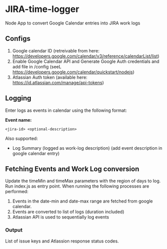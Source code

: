 # JIRA-time-logger
Node App to convert Google Calendar entries into JIRA work logs

## Configs
1. Google calendar ID (retreivable from here: https://developers.google.com/calendar/v3/reference/calendarList/list)
2. Enable Google Calendar API and Generate Google Auth credentials and add file in /config (seeL https://developers.google.com/calendar/quickstart/nodejs)
3. Atlassian Auth token (available here: https://id.atlassian.com/manage/api-tokens)


## Logging
Enter logs as events in calendar using the following format:

**Event name:** 

    <jira-id> <optional-description>
    
   Also supported:
   - Log Summary (logged as work-log description) (add event description in google calendar entry)

## Fetching Events and Work Log conversion
Update the timeMin and timeMax parameters with the region of days to log. 
Run index.js as entry point. When running the following processes are performed:

1. Events in the date-min and date-max range are fetched from google calendar.
2. Events are converted to list of logs (duration included)
3. Atlassian API is used to sequentially log events

### Output
List of issue keys and Atlassion response status codes. 
